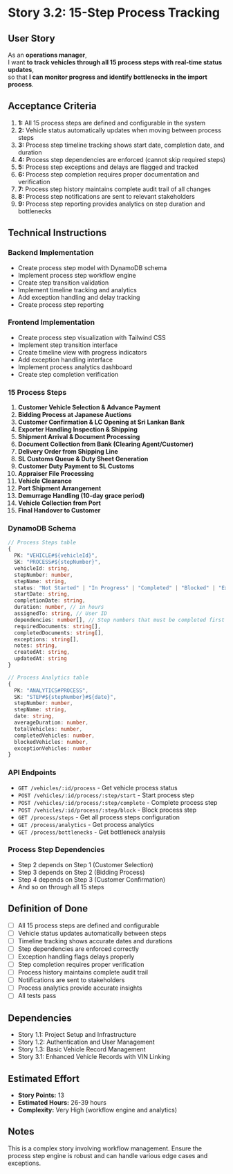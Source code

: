 # Story 3.2: 15-Step Process Tracking

## User Story

As an **operations manager**,  
I want **to track vehicles through all 15 process steps with real-time status updates**,  
so that **I can monitor progress and identify bottlenecks in the import process**.

## Acceptance Criteria

1. **1:** All 15 process steps are defined and configurable in the system
2. **2:** Vehicle status automatically updates when moving between process steps
3. **3:** Process step timeline tracking shows start date, completion date, and duration
4. **4:** Process step dependencies are enforced (cannot skip required steps)
5. **5:** Process step exceptions and delays are flagged and tracked
6. **6:** Process step completion requires proper documentation and verification
7. **7:** Process step history maintains complete audit trail of all changes
8. **8:** Process step notifications are sent to relevant stakeholders
9. **9:** Process step reporting provides analytics on step duration and bottlenecks

## Technical Instructions

### Backend Implementation

- Create process step model with DynamoDB schema
- Implement process step workflow engine
- Create step transition validation
- Implement timeline tracking and analytics
- Add exception handling and delay tracking
- Create process step reporting

### Frontend Implementation

- Create process step visualization with Tailwind CSS
- Implement step transition interface
- Create timeline view with progress indicators
- Add exception handling interface
- Implement process analytics dashboard
- Create step completion verification

### 15 Process Steps

1. **Customer Vehicle Selection & Advance Payment**
2. **Bidding Process at Japanese Auctions**
3. **Customer Confirmation & LC Opening at Sri Lankan Bank**
4. **Exporter Handling Inspection & Shipping**
5. **Shipment Arrival & Document Processing**
6. **Document Collection from Bank (Clearing Agent/Customer)**
7. **Delivery Order from Shipping Line**
8. **SL Customs Queue & Duty Sheet Generation**
9. **Customer Duty Payment to SL Customs**
10. **Appraiser File Processing**
11. **Vehicle Clearance**
12. **Port Shipment Arrangement**
13. **Demurrage Handling (10-day grace period)**
14. **Vehicle Collection from Port**
15. **Final Handover to Customer**

### DynamoDB Schema

```typescript
// Process Steps table
{
  PK: "VEHICLE#${vehicleId}",
  SK: "PROCESS#${stepNumber}",
  vehicleId: string,
  stepNumber: number,
  stepName: string,
  status: "Not Started" | "In Progress" | "Completed" | "Blocked" | "Exception",
  startDate: string,
  completionDate: string,
  duration: number, // in hours
  assignedTo: string, // User ID
  dependencies: number[], // Step numbers that must be completed first
  requiredDocuments: string[],
  completedDocuments: string[],
  exceptions: string[],
  notes: string,
  createdAt: string,
  updatedAt: string
}

// Process Analytics table
{
  PK: "ANALYTICS#PROCESS",
  SK: "STEP#${stepNumber}#${date}",
  stepNumber: number,
  stepName: string,
  date: string,
  averageDuration: number,
  totalVehicles: number,
  completedVehicles: number,
  blockedVehicles: number,
  exceptionVehicles: number
}
```

### API Endpoints

- `GET /vehicles/:id/process` - Get vehicle process status
- `POST /vehicles/:id/process/:step/start` - Start process step
- `POST /vehicles/:id/process/:step/complete` - Complete process step
- `POST /vehicles/:id/process/:step/block` - Block process step
- `GET /process/steps` - Get all process steps configuration
- `GET /process/analytics` - Get process analytics
- `GET /process/bottlenecks` - Get bottleneck analysis

### Process Step Dependencies

- Step 2 depends on Step 1 (Customer Selection)
- Step 3 depends on Step 2 (Bidding Process)
- Step 4 depends on Step 3 (Customer Confirmation)
- And so on through all 15 steps

## Definition of Done

- [ ] All 15 process steps are defined and configurable
- [ ] Vehicle status updates automatically between steps
- [ ] Timeline tracking shows accurate dates and durations
- [ ] Step dependencies are enforced correctly
- [ ] Exception handling flags delays properly
- [ ] Step completion requires proper verification
- [ ] Process history maintains complete audit trail
- [ ] Notifications are sent to stakeholders
- [ ] Process analytics provide accurate insights
- [ ] All tests pass

## Dependencies

- Story 1.1: Project Setup and Infrastructure
- Story 1.2: Authentication and User Management
- Story 1.3: Basic Vehicle Record Management
- Story 3.1: Enhanced Vehicle Records with VIN Linking

## Estimated Effort

- **Story Points:** 13
- **Estimated Hours:** 26-39 hours
- **Complexity:** Very High (workflow engine and analytics)

## Notes

This is a complex story involving workflow management. Ensure the process step engine is robust and can handle various edge cases and exceptions.
